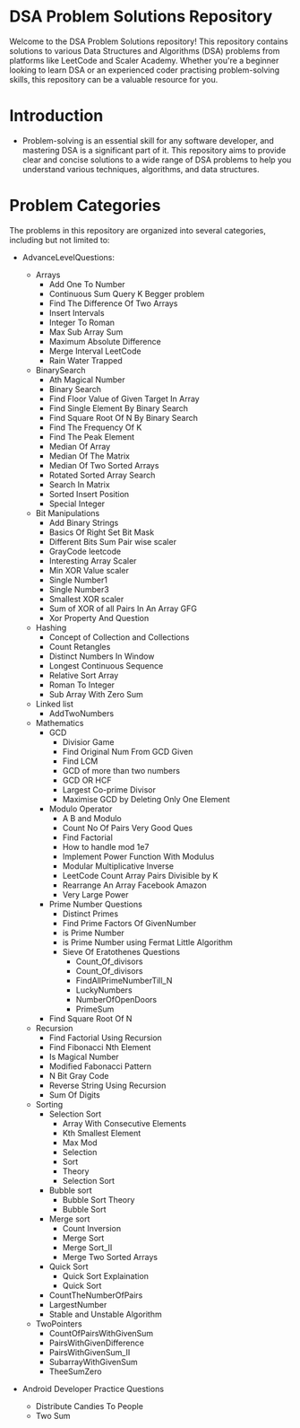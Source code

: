 
# DSA Problem Solutions Repository

Welcome to the DSA Problem Solutions repository! This repository contains solutions to various Data Structures and Algorithms (DSA) problems from platforms like LeetCode and Scaler Academy. Whether you're a beginner looking to learn DSA or an experienced coder practising problem-solving skills, this repository can be a valuable resource for you.

# Introduction
- Problem-solving is an essential skill for any software developer, and mastering DSA is a significant part of it. This repository aims to provide clear and concise solutions to a wide range of DSA problems to help you understand various techniques, algorithms, and data structures.

# Problem Categories
The problems in this repository are organized into several categories, including but not limited to:

* AdvanceLevelQuestions:
    - Arrays 
        - Add One To Number
        - Continuous Sum Query K Begger problem
        - Find The Difference Of Two Arrays
        - Insert Intervals
        - Integer To Roman 
        - Max Sub Array Sum
        - Maximum Absolute Difference
        - Merge Interval LeetCode
        - Rain Water Trapped
    - BinarySearch
        - Ath Magical Number
        - Binary Search
        - Find Floor Value of Given Target In Array
        - Find Single Element By Binary Search
        - Find Square Root Of N By Binary Search
        - Find The Frequency Of K 
        - Find The Peak Element
        - Median Of Array
        - Median Of The Matrix
        - Median Of Two Sorted Arrays
        - Rotated Sorted Array Search
        - Search In Matrix
        - Sorted Insert Position
        - Special Integer
    - Bit Manipulations
        - Add Binary Strings
        - Basics Of Right Set Bit Mask
        - Different Bits Sum Pair wise scaler
        - GrayCode leetcode
        - Interesting Array Scaler
        - Min XOR Value scaler
        - Single Number1
        - Single Number3
        - Smallest XOR scaler
        - Sum of XOR of all Pairs In An Array GFG
        - Xor Property And Question
    - Hashing 
        - Concept of Collection and Collections
        - Count Retangles
        - Distinct Numbers In Window
        - Longest Continuous Sequence
        - Relative Sort Array
        - Roman To Integer
        - Sub Array With Zero Sum
    - Linked list
        - AddTwoNumbers
    - Mathematics
        - GCD 
            - Divisior Game
            - Find Original Num From GCD Given
            - Find LCM
            - GCD of more than two numbers
            - GCD OR HCF
            - Largest Co-prime Divisor
             - Maximise GCD by Deleting Only One Element
        - Modulo Operator 
            - A B and Modulo
            - Count No Of Pairs Very Good Ques
            - Find Factorial
            - How to handle mod 1e7
            - Implement Power Function With Modulus
            - Modular Multiplicative Inverse
            - LeetCode Count Array Pairs Divisible by K
            - Rearrange An Array Facebook Amazon
            - Very Large Power
        - Prime Number Questions
            - Distinct Primes
            - Find Prime Factors Of GivenNumber
            - is Prime Number
            - is Prime Number using Fermat Little Algorithm
            - Sieve Of Eratothenes Questions
                - Count_Of_divisors
                - Count_Of_divisors
                - FindAllPrimeNumberTill_N  
                - LuckyNumbers
                - NumberOfOpenDoors
                - PrimeSum
        - Find Square Root Of N
    - Recursion
        - Find Factorial Using Recursion
        - Find Fibonacci Nth Element
        - Is Magical Number
        - Modified Fabonacci Pattern
        - N Bit Gray Code
        - Reverse String Using Recursion
        - Sum Of Digits
    - Sorting
        - Selection Sort
            - Array With Consecutive Elements
            - Kth Smallest Element
            - Max Mod
            - Selection
            - Sort
            - Theory
            - Selection Sort
        - Bubble sort 
            - Bubble Sort Theory
            - Bubble Sort
        - Merge sort
            - Count Inversion
            - Merge Sort
            - Merge Sort_II
            - Merge Two Sorted Arrays
        - Quick Sort 
            - Quick Sort Explaination
            - Quick Sort
        -  CountTheNumberOfPairs
        - LargestNumber
        - Stable and Unstable Algorithm
    - TwoPointers
        - CountOfPairsWithGivenSum
        - PairsWithGivenDifference
        - PairsWithGivenSum_II
        - SubarrayWithGivenSum
        - TheeSumZero

* Android Developer Practice Questions 
    - Distribute Candies To People
    - Two Sum






